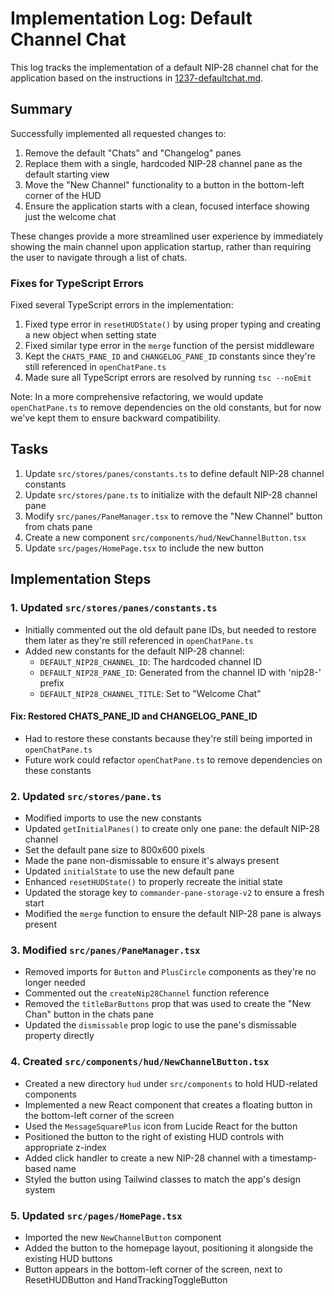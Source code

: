 # Implementation Log: Default Channel Chat

This log tracks the implementation of a default NIP-28 channel chat for the application based on the instructions in [1237-defaultchat.md](./1237-defaultchat.md).

## Summary

Successfully implemented all requested changes to:
1. Remove the default "Chats" and "Changelog" panes
2. Replace them with a single, hardcoded NIP-28 channel pane as the default starting view
3. Move the "New Channel" functionality to a button in the bottom-left corner of the HUD
4. Ensure the application starts with a clean, focused interface showing just the welcome chat

These changes provide a more streamlined user experience by immediately showing the main channel upon application startup, rather than requiring the user to navigate through a list of chats.

### Fixes for TypeScript Errors

Fixed several TypeScript errors in the implementation:

1. Fixed type error in `resetHUDState()` by using proper typing and creating a new object when setting state
2. Fixed similar type error in the `merge` function of the persist middleware 
3. Kept the `CHATS_PANE_ID` and `CHANGELOG_PANE_ID` constants since they're still referenced in `openChatPane.ts`
4. Made sure all TypeScript errors are resolved by running `tsc --noEmit`

Note: In a more comprehensive refactoring, we would update `openChatPane.ts` to remove dependencies on the old constants, but for now we've kept them to ensure backward compatibility.

## Tasks

1. Update `src/stores/panes/constants.ts` to define default NIP-28 channel constants
2. Update `src/stores/pane.ts` to initialize with the default NIP-28 channel pane
3. Modify `src/panes/PaneManager.tsx` to remove the "New Channel" button from chats pane
4. Create a new component `src/components/hud/NewChannelButton.tsx`
5. Update `src/pages/HomePage.tsx` to include the new button

## Implementation Steps

### 1. Updated `src/stores/panes/constants.ts`

- Initially commented out the old default pane IDs, but needed to restore them later as they're still referenced in `openChatPane.ts`
- Added new constants for the default NIP-28 channel:
  - `DEFAULT_NIP28_CHANNEL_ID`: The hardcoded channel ID
  - `DEFAULT_NIP28_PANE_ID`: Generated from the channel ID with 'nip28-' prefix
  - `DEFAULT_NIP28_CHANNEL_TITLE`: Set to "Welcome Chat"

#### Fix: Restored CHATS_PANE_ID and CHANGELOG_PANE_ID

- Had to restore these constants because they're still being imported in `openChatPane.ts`
- Future work could refactor `openChatPane.ts` to remove dependencies on these constants

### 2. Updated `src/stores/pane.ts`

- Modified imports to use the new constants
- Updated `getInitialPanes()` to create only one pane: the default NIP-28 channel
- Set the default pane size to 800x600 pixels
- Made the pane non-dismissable to ensure it's always present
- Updated `initialState` to use the new default pane
- Enhanced `resetHUDState()` to properly recreate the initial state
- Updated the storage key to `commander-pane-storage-v2` to ensure a fresh start
- Modified the `merge` function to ensure the default NIP-28 pane is always present

### 3. Modified `src/panes/PaneManager.tsx`

- Removed imports for `Button` and `PlusCircle` components as they're no longer needed
- Commented out the `createNip28Channel` function reference
- Removed the `titleBarButtons` prop that was used to create the "New Chan" button in the chats pane
- Updated the `dismissable` prop logic to use the pane's dismissable property directly

### 4. Created `src/components/hud/NewChannelButton.tsx`

- Created a new directory `hud` under `src/components` to hold HUD-related components
- Implemented a new React component that creates a floating button in the bottom-left corner of the screen
- Used the `MessageSquarePlus` icon from Lucide React for the button
- Positioned the button to the right of existing HUD controls with appropriate z-index
- Added click handler to create a new NIP-28 channel with a timestamp-based name
- Styled the button using Tailwind classes to match the app's design system

### 5. Updated `src/pages/HomePage.tsx`

- Imported the new `NewChannelButton` component
- Added the button to the homepage layout, positioning it alongside the existing HUD buttons
- Button appears in the bottom-left corner of the screen, next to ResetHUDButton and HandTrackingToggleButton